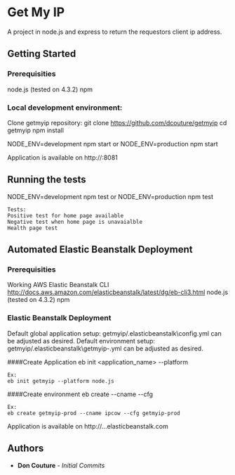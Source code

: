 # Get My IP

A project in node.js and express to return the requestors client ip address.

## Getting Started

### Prerequisities

node.js (tested on 4.3.2)
npm

### Local development environment:

Clone getmyip repository:
git clone https://github.com/dcouture/getmyip
cd getmyip
npm install

NODE_ENV=development npm start
or
NODE_ENV=production npm start

Application is available on http://<ipaddress>:8081

## Running the tests

NODE_ENV=development npm test
or
NODE_ENV=production npm test

```
Tests:
Positive test for home page available
Negative test when home page is unavaialble
Health page test
```

## Automated Elastic Beanstalk Deployment

### Prerequisities

Working AWS Elastic Beanstalk CLI http://docs.aws.amazon.com/elasticbeanstalk/latest/dg/eb-cli3.html
node.js (tested on 4.3.2)
npm

### Elastic Beanstalk Deployment

Default global application setup: getmyip/.elasticbeanstalk\config.yml can be adjusted as desired.
Default environment setup: getmyip/.elasticbeanstalk\getmyip-<env>.yml can be adjusted as desired.

####Create Application
eb init <application_name> --platform <platform>

```
Ex:
eb init getmyip --platform node.js
```

####Create environment
eb create <enironment> --cname <cname-prefix> --cfg <environment config file>

```
Ex:
eb create getmyip-prod --cname ipcow --cfg getmyip-prod
```
Application is available on http://<cname-prefix>.<region>..elasticbeanstalk.com 

## Authors

* **Don Couture** - *Initial Commits*

